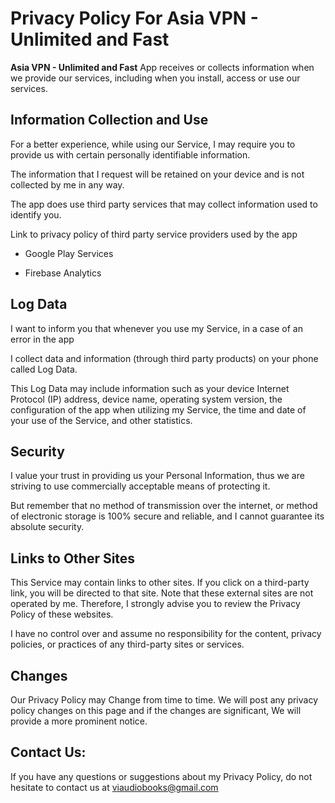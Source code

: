 # Privacy Policy For Asia VPN - Unlimited and Fast

 

<b>Asia VPN - Unlimited and Fast</b> App receives or collects information when we provide our services, including when you install, access or use our services.

## Information Collection and Use
 
For a better experience, while using our Service, I may require you to provide us with certain personally identifiable information.

The information that I request will be retained on your device and is not collected by me in any way.

The app does use third party services that may collect information used to identify you.

Link to privacy policy of third party service providers used by the app

* Google Play Services

* Firebase Analytics

## Log Data

I want to inform you that whenever you use my Service, in a case of an error in the app

I collect data and information (through third party products) on your phone called Log Data.

This Log Data may include information such as your device Internet Protocol (IP) address, device name, operating system version, the configuration of the app when utilizing my Service, the time and date of your use of the Service, and other statistics.

## Security

I value your trust in providing us your Personal Information, thus we are striving to use commercially acceptable means of protecting it.

But remember that no method of transmission over the internet, or method of electronic storage is 100% secure and reliable, and I cannot guarantee its absolute security.

## Links to Other Sites

This Service may contain links to other sites. If you click on a third-party link, you will be directed to that site. Note that these external sites are not operated by me. Therefore, I strongly advise you to review the Privacy Policy of these websites.

I have no control over and assume no responsibility for the content, privacy policies, or practices of any third-party sites or services.

## Changes

Our Privacy Policy may Change from time to time. We will post any privacy policy changes on this page and if the changes are significant, We will provide a more prominent notice.

## Contact Us:

If you have any questions or suggestions about my Privacy Policy, do not hesitate to contact us at viaudiobooks@gmail.com
